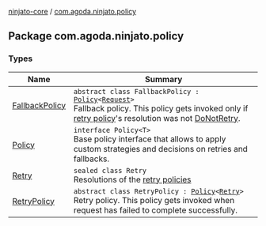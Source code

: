 [ninjato-core](../index.md) / [com.agoda.ninjato.policy](./index.md)

## Package com.agoda.ninjato.policy

### Types

| Name | Summary |
|---|---|
| [FallbackPolicy](-fallback-policy/index.md) | `abstract class FallbackPolicy : `[`Policy`](-policy/index.md)`<`[`Request`](../com.agoda.ninjato.http/-request/index.md)`>`<br>Fallback policy. This policy gets invoked only if [retry policy](-retry-policy/index.md)'s resolution was not [DoNotRetry](-retry/-do-not-retry.md). |
| [Policy](-policy/index.md) | `interface Policy<T>`<br>Base policy interface that allows to apply custom strategies and decisions on retries and fallbacks. |
| [Retry](-retry/index.md) | `sealed class Retry`<br>Resolutions of the [retry policies](-retry-policy/index.md) |
| [RetryPolicy](-retry-policy/index.md) | `abstract class RetryPolicy : `[`Policy`](-policy/index.md)`<`[`Retry`](-retry/index.md)`>`<br>Retry policy. This policy gets invoked when request has failed to complete successfully. |
